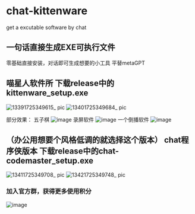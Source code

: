 # chat-kittenware
get a excutable software by chat

## 一句话直接生成EXE可执行文件
零基础直接安装，对话即可生成想要的小工具
平替metaGPT

## 喵星人软件所 下载release中的kittenware_setup.exe
![13391725349615_ pic](https://github.com/user-attachments/assets/43210a1c-a7d6-45d6-b6a1-70a1b2018ab7)
![13401725349684_ pic](https://github.com/user-attachments/assets/d6e6a103-2c81-4fba-82be-29bbf14136b6)

部分效果：
五子棋
![image](https://github.com/user-attachments/assets/f3f36e42-e907-48b8-b9a9-2625ed64716a)
录屏软件
![image](https://github.com/user-attachments/assets/d67a4278-07ae-4b76-96ef-1ceed3ca47f5)
一个倒播软件
![image](https://github.com/user-attachments/assets/75e922f9-9bc4-4707-88b9-1b0e297a050d)

## （办公用想要个风格低调的就选择这个版本） chat程序侠版本 下载release中的chat-codemaster_setup.exe
![13411725349708_ pic](https://github.com/user-attachments/assets/065db448-4e6e-4f8d-b5ad-a8f60a7d30e4)
![13421725349748_ pic](https://github.com/user-attachments/assets/6e5db3c0-d19e-4e25-8543-50bbda7baf80)

### 加入官方群，获得更多使用积分
![image](https://github.com/user-attachments/assets/7797214c-2825-4358-8110-3fcb7dbc2cdd)
